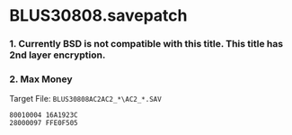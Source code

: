 # BLUS30808.savepatch

### 1.  Currently BSD is not compatible with this title. This title has 2nd layer encryption.
### 2. Max Money

Target File: `BLUS30808AC2AC2_*\AC2_*.SAV`

```
80010004 16A1923C
28000097 FFE0F505
```

